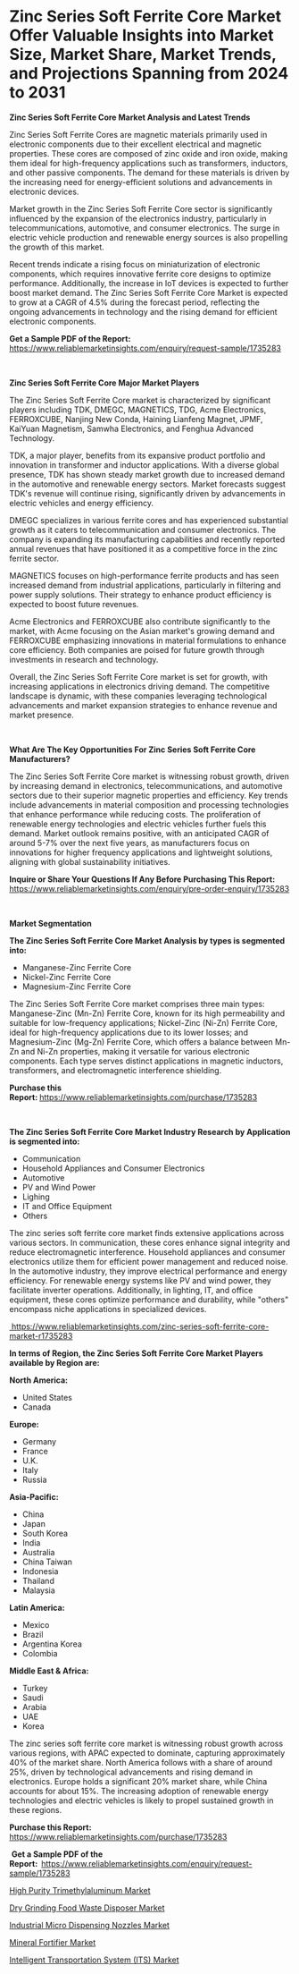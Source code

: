 <p><h1>Zinc Series Soft Ferrite Core Market Offer Valuable Insights into Market Size, Market Share, Market Trends, and Projections Spanning from 2024 to 2031</h1></p><p><strong>Zinc Series Soft Ferrite Core Market Analysis and Latest Trends</strong></p>
<p><p>Zinc Series Soft Ferrite Cores are magnetic materials primarily used in electronic components due to their excellent electrical and magnetic properties. These cores are composed of zinc oxide and iron oxide, making them ideal for high-frequency applications such as transformers, inductors, and other passive components. The demand for these materials is driven by the increasing need for energy-efficient solutions and advancements in electronic devices.</p><p>Market growth in the Zinc Series Soft Ferrite Core sector is significantly influenced by the expansion of the electronics industry, particularly in telecommunications, automotive, and consumer electronics. The surge in electric vehicle production and renewable energy sources is also propelling the growth of this market. </p><p>Recent trends indicate a rising focus on miniaturization of electronic components, which requires innovative ferrite core designs to optimize performance. Additionally, the increase in IoT devices is expected to further boost market demand. The Zinc Series Soft Ferrite Core Market is expected to grow at a CAGR of 4.5% during the forecast period, reflecting the ongoing advancements in technology and the rising demand for efficient electronic components.</p></p>
<p><strong>Get a Sample PDF of the Report:&nbsp;</strong> <a href="https://www.reliablemarketinsights.com/enquiry/request-sample/1735283?utm_campaign=1197&utm_medium=2&utm_source=Github&utm_content=ia&utm_term=13102024&utm_id=zinc-series-soft-ferrite-core">https://www.reliablemarketinsights.com/enquiry/request-sample/1735283</a></p>
<p>&nbsp;</p>
<p><strong>Zinc Series Soft Ferrite Core Major Market Players</strong></p>
<p><p>The Zinc Series Soft Ferrite Core market is characterized by significant players including TDK, DMEGC, MAGNETICS, TDG, Acme Electronics, FERROXCUBE, Nanjing New Conda, Haining Lianfeng Magnet, JPMF, KaiYuan Magnetism, Samwha Electronics, and Fenghua Advanced Technology. </p><p>TDK, a major player, benefits from its expansive product portfolio and innovation in transformer and inductor applications. With a diverse global presence, TDK has shown steady market growth due to increased demand in the automotive and renewable energy sectors. Market forecasts suggest TDK's revenue will continue rising, significantly driven by advancements in electric vehicles and energy efficiency.</p><p>DMEGC specializes in various ferrite cores and has experienced substantial growth as it caters to telecommunication and consumer electronics. The company is expanding its manufacturing capabilities and recently reported annual revenues that have positioned it as a competitive force in the zinc ferrite sector.</p><p>MAGNETICS focuses on high-performance ferrite products and has seen increased demand from industrial applications, particularly in filtering and power supply solutions. Their strategy to enhance product efficiency is expected to boost future revenues.</p><p>Acme Electronics and FERROXCUBE also contribute significantly to the market, with Acme focusing on the Asian market's growing demand and FERROXCUBE emphasizing innovations in material formulations to enhance core efficiency. Both companies are poised for future growth through investments in research and technology.</p><p>Overall, the Zinc Series Soft Ferrite Core market is set for growth, with increasing applications in electronics driving demand. The competitive landscape is dynamic, with these companies leveraging technological advancements and market expansion strategies to enhance revenue and market presence.</p></p>
<p>&nbsp;</p>
<p><strong>What Are The Key Opportunities For Zinc Series Soft Ferrite Core Manufacturers?</strong></p>
<p><p>The Zinc Series Soft Ferrite Core market is witnessing robust growth, driven by increasing demand in electronics, telecommunications, and automotive sectors due to their superior magnetic properties and efficiency. Key trends include advancements in material composition and processing technologies that enhance performance while reducing costs. The proliferation of renewable energy technologies and electric vehicles further fuels this demand. Market outlook remains positive, with an anticipated CAGR of around 5-7% over the next five years, as manufacturers focus on innovations for higher frequency applications and lightweight solutions, aligning with global sustainability initiatives.</p></p>
<p><strong>Inquire or Share Your Questions If Any Before Purchasing This Report:</strong> <a href="https://www.reliablemarketinsights.com/enquiry/pre-order-enquiry/1735283?utm_campaign=1197&utm_medium=2&utm_source=Github&utm_content=ia&utm_term=13102024&utm_id=zinc-series-soft-ferrite-core">https://www.reliablemarketinsights.com/enquiry/pre-order-enquiry/1735283</a></p>
<p>&nbsp;</p>
<p><strong>Market Segmentation</strong></p>
<p><strong>The Zinc Series Soft Ferrite Core Market Analysis by types is segmented into:</strong></p>
<p><ul><li>Manganese-Zinc Ferrite Core</li><li>Nickel-Zinc Ferrite Core</li><li>Magnesium-Zinc Ferrite Core</li></ul></p>
<p><p>The Zinc Series Soft Ferrite Core market comprises three main types: Manganese-Zinc (Mn-Zn) Ferrite Core, known for its high permeability and suitable for low-frequency applications; Nickel-Zinc (Ni-Zn) Ferrite Core, ideal for high-frequency applications due to its lower losses; and Magnesium-Zinc (Mg-Zn) Ferrite Core, which offers a balance between Mn-Zn and Ni-Zn properties, making it versatile for various electronic components. Each type serves distinct applications in magnetic inductors, transformers, and electromagnetic interference shielding.</p></p>
<p><strong>Purchase this Report:&nbsp;</strong><a href="https://www.reliablemarketinsights.com/purchase/1735283?utm_campaign=1197&utm_medium=2&utm_source=Github&utm_content=ia&utm_term=13102024&utm_id=zinc-series-soft-ferrite-core">https://www.reliablemarketinsights.com/purchase/1735283</a></p>
<p>&nbsp;</p>
<p><strong>The Zinc Series Soft Ferrite Core Market Industry Research by Application is segmented into:</strong></p>
<p><ul><li>Communication</li><li>Household Appliances and Consumer Electronics</li><li>Automotive</li><li>PV and Wind Power</li><li>Lighing</li><li>IT and Office Equipment</li><li>Others</li></ul></p>
<p><p>The zinc series soft ferrite core market finds extensive applications across various sectors. In communication, these cores enhance signal integrity and reduce electromagnetic interference. Household appliances and consumer electronics utilize them for efficient power management and reduced noise. In the automotive industry, they improve electrical performance and energy efficiency. For renewable energy systems like PV and wind power, they facilitate inverter operations. Additionally, in lighting, IT, and office equipment, these cores optimize performance and durability, while "others" encompass niche applications in specialized devices.</p></p>
<p><a href="https://www.reliablemarketinsights.com/zinc-series-soft-ferrite-core-market-r1735283?utm_campaign=1197&utm_medium=2&utm_source=Github&utm_content=ia&utm_term=13102024&utm_id=zinc-series-soft-ferrite-core">&nbsp;https://www.reliablemarketinsights.com/zinc-series-soft-ferrite-core-market-r1735283</a></p>
<p><strong>In terms of Region, the Zinc Series Soft Ferrite Core Market Players available by Region are:</strong></p>
<p>
    <p> <strong> North America: </strong>
        <ul>
            <li>United States</li>
            <li>Canada</li>
        </ul>
        </p> 
    <p> <strong> Europe: </strong>
        <ul>
            <li>Germany</li>
            <li>France</li>
            <li>U.K.</li>
            <li>Italy</li>
            <li>Russia</li>
        </ul>
        </p> 
    <p> <strong> Asia-Pacific: </strong>
        <ul>
            <li>China</li>
            <li>Japan</li>
            <li>South Korea</li>
            <li>India</li>
            <li>Australia</li>
            <li>China Taiwan</li>
            <li>Indonesia</li>
            <li>Thailand</li>
            <li>Malaysia</li>
        </ul>
        </p> 
    <p> <strong> Latin America: </strong>
        <ul>
            <li>Mexico</li>
            <li>Brazil</li>
            <li>Argentina Korea</li>
            <li>Colombia</li>
        </ul>
        </p> 
    <p> <strong> Middle East & Africa: </strong>
        <ul>
            <li>Turkey</li>
            <li>Saudi</li>
            <li>Arabia</li>
            <li>UAE</li>
            <li>Korea</li>
        </ul>
    </p>
    </p>
<p><p>The zinc series soft ferrite core market is witnessing robust growth across various regions, with APAC expected to dominate, capturing approximately 40% of the market share. North America follows with a share of around 25%, driven by technological advancements and rising demand in electronics. Europe holds a significant 20% market share, while China accounts for about 15%. The increasing adoption of renewable energy technologies and electric vehicles is likely to propel sustained growth in these regions.</p></p>
<p><strong>Purchase this Report: </strong><a href="https://www.reliablemarketinsights.com/purchase/1735283?utm_campaign=1197&utm_medium=2&utm_source=Github&utm_content=ia&utm_term=13102024&utm_id=zinc-series-soft-ferrite-core">https://www.reliablemarketinsights.com/purchase/1735283</a></p>
<p>&nbsp;<strong>Get a Sample PDF of the Report:&nbsp;&nbsp;</strong><a href="https://www.reliablemarketinsights.com/enquiry/request-sample/1735283?utm_campaign=1197&utm_medium=2&utm_source=Github&utm_content=ia&utm_term=13102024&utm_id=zinc-series-soft-ferrite-core">https://www.reliablemarketinsights.com/enquiry/request-sample/1735283</a></p>
<p><strong></strong></p>
<p><p><a href="https://www.linkedin.com/pulse/regulatory-landscape-its-influence-global-high-purity-trimethylaluminum-wwxff?utm_campaign=1197&utm_medium=2&utm_source=Github&utm_content=ia&utm_term=13102024&utm_id=zinc-series-soft-ferrite-core">High Purity Trimethylaluminum Market</a></p><p><a href="https://www.linkedin.com/pulse/dry-grinding-food-waste-disposer-market-size-growth-industry-j4dle?utm_campaign=1197&utm_medium=2&utm_source=Github&utm_content=ia&utm_term=13102024&utm_id=zinc-series-soft-ferrite-core">Dry Grinding Food Waste Disposer Market</a></p><p><a href="https://www.linkedin.com/pulse/mapping-industrial-micro-dispensing-nozzles-market-trends-5f0uc?utm_campaign=1197&utm_medium=2&utm_source=Github&utm_content=ia&utm_term=13102024&utm_id=zinc-series-soft-ferrite-core">Industrial Micro Dispensing Nozzles Market</a></p><p><a href="https://www.linkedin.com/pulse/mineral-fortifier-market-industry-trends-forecast-period-from-s0bxf?utm_campaign=1197&utm_medium=2&utm_source=Github&utm_content=ia&utm_term=13102024&utm_id=zinc-series-soft-ferrite-core">Mineral Fortifier Market</a></p><p><a href="https://www.linkedin.com/pulse/intelligent-transportation-system-its-market-growth-outlook-from-eihfc?utm_campaign=1197&utm_medium=2&utm_source=Github&utm_content=ia&utm_term=13102024&utm_id=zinc-series-soft-ferrite-core">Intelligent Transportation System (ITS) Market</a></p></p>